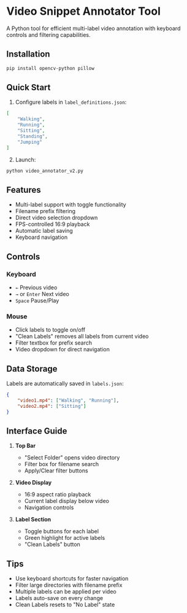 # Video Snippet Annotator Tool

A Python tool for efficient multi-label video annotation with keyboard controls and filtering capabilities.

## Installation

```bash
pip install opencv-python pillow
```

## Quick Start

1. Configure labels in `label_definitions.json`:
```json
[
    "Walking",
    "Running",
    "Sitting",
    "Standing",
    "Jumping"
]
```

2. Launch:
```bash
python video_annotator_v2.py
```

## Features

- Multi-label support with toggle functionality
- Filename prefix filtering
- Direct video selection dropdown
- FPS-controlled 16:9 playback
- Automatic label saving
- Keyboard navigation

## Controls

### Keyboard
- `←` Previous video
- `→` or `Enter` Next video
- `Space` Pause/Play

### Mouse
- Click labels to toggle on/off
- "Clean Labels" removes all labels from current video
- Filter textbox for prefix search
- Video dropdown for direct navigation

## Data Storage

Labels are automatically saved in `labels.json`:
```json
{
    "video1.mp4": ["Walking", "Running"],
    "video2.mp4": ["Sitting"]
}
```

## Interface Guide

1. **Top Bar**
   - "Select Folder" opens video directory
   - Filter box for filename search
   - Apply/Clear filter buttons

2. **Video Display**
   - 16:9 aspect ratio playback
   - Current label display below video
   - Navigation controls

3. **Label Section**
   - Toggle buttons for each label
   - Green highlight for active labels
   - "Clean Labels" button

## Tips

- Use keyboard shortcuts for faster navigation
- Filter large directories with filename prefix
- Multiple labels can be applied per video
- Labels auto-save on every change
- Clean Labels resets to "No Label" state